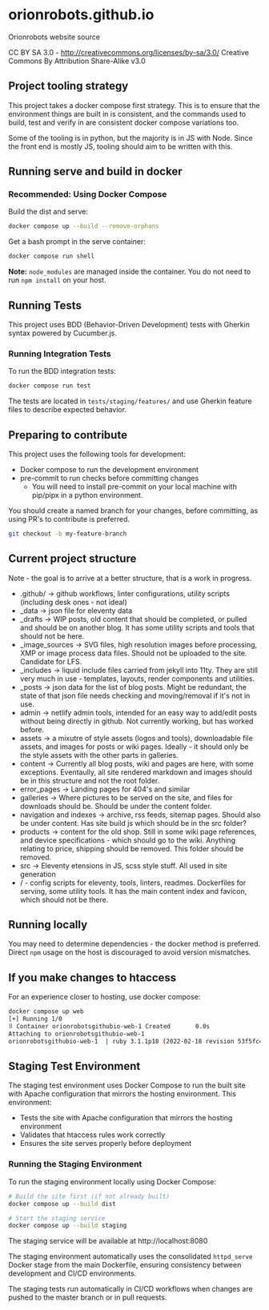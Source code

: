 # orionrobots.github.io

Orionrobots website source

CC BY SA 3.0 - <http://creativecommons.org/licenses/by-sa/3.0/>
Creative Commons By Attribution Share-Alike v3.0

## Project tooling strategy

This project takes a docker compose first strategy. This is to ensure that the environment things are built in is consistent, and the commands used to build, test and verify in are consistent docker compose variations too.

Some of the tooling is in python, but the majority is in JS with Node. Since the front end is mostly JS, tooling should aim to be written with this.

## Running serve and build in docker


### Recommended: Using Docker Compose

Build the dist and serve:
```bash
docker compose up --build --remove-orphans
```

Get a bash prompt in the serve container:
```bash
docker compose run shell
```

**Note:** `node_modules` are managed inside the container. You do not need to run `npm install` on your host.

## Running Tests

This project uses BDD (Behavior-Driven Development) tests with Gherkin syntax powered by Cucumber.js.

### Running Integration Tests

To run the BDD integration tests:
```bash
docker compose run test
```

The tests are located in `tests/staging/features/` and use Gherkin feature files to describe expected behavior.

## Preparing to contribute

This project uses the following tools for development:

- Docker compose to run the development environment
- pre-commit to run checks before committing changes
    - You will need to install pre-commit on your local machine with pip/pipx in a python environment.

You should create a named branch for your changes, before committing, as using PR's to contribute is preferred.

```bash
git checkout -b my-feature-branch
```

## Current project structure

Note - the goal is to arrive at a better structure, that is a work in progress.

- .github/ -> github workflows, linter configurations, utility scripts (including desk ones - not ideal)
- _data -> json file for eleventy data
- _drafts -> WIP posts, old content that should be completed, or pulled and should be on another blog. It has some utility scripts and tools that should not be here.
- _image_sources -> SVG files, high resolution images before processing, XMP or image process data files. Should not be uploaded to the site. Candidate for LFS.
- _includes -> liquid include files carried from jekyll into 11ty. They are still very much in use - templates, layouts, render components and utilities.
- _posts -> json data for the list of blog posts. Might be redundant, the state of that json file needs checking and moving/removal if it's not in use.
- admin -> netlify admin tools, intended for an easy way to add/edit posts without being directly in github. Not currently working, but has worked before.
- assets -> a mixutre of style assets (logos and tools), downloadable file assets, and images for posts or wiki pages. Ideally - it should only be the style assets with the other parts in galleries.
- content -> Currently all blog posts, wiki and pages are here, with some exceptions. Eventaully, all site rendered markdown and images should be in this structure and not the root folder.
- error_pages -> Landing pages for 404's and similar
- galleries -> Where pictures to be served on the site, and files for downloads should be. Should be under the content folder.
- navigation and indexes -> archive, rss feeds, sitemap pages. Should also be under content. Has site build js which should be in the src folder?
- products -> content for the old shop. Still in some wiki page references, and device specifications - which should go to the wiki. Anything relating to price, shipping should be removed. This folder should be removed.
- src -> Eleventy etensions in JS, scss style stuff. All used in site generation
- / - config scripts for eleventy, tools, linters, readmes. Dockerfiles for serving, some utility tools. It has the main content index and favicon, which should not be there.

## Running locally

You may need to determine dependencies - the docker method is preferred. Direct `npm` usage on the host is discouraged to avoid version mismatches.

## If you make changes to htaccess

For an experience closer to hosting, use docker compose:

```bash
docker compose up web
[+] Running 1/0
⠿ Container orionrobotsgithubio-web-1 Created       0.0s
Attaching to orionrobotsgithubio-web-1
orionrobotsgithubio-web-1  | ruby 3.1.1p18 (2022-02-18 revision 53f5fc4236) [x86_64-linux-musl]
```

## Staging Test Environment

The staging test environment uses Docker Compose to run the built site with Apache configuration that mirrors the hosting environment. This environment:

- Tests the site with Apache configuration that mirrors the hosting environment
- Validates that htaccess rules work correctly  
- Ensures the site serves properly before deployment

### Running the Staging Environment

To run the staging environment locally using Docker Compose:

```bash
# Build the site first (if not already built)
docker compose up --build dist

# Start the staging service
docker compose up --build staging
```

The staging service will be available at http://localhost:8080

The staging environment automatically uses the consolidated `httpd_serve` Docker stage from the main Dockerfile, ensuring consistency between development and CI/CD environments.

The staging tests run automatically in CI/CD workflows when changes are pushed to the master branch or in pull requests.

